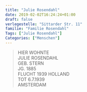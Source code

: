 ```yaml
---
title: "Julie Rosendahl"
date: 2019-02-02T16:24:24+01:00
draft: false
verlegestelle: "Sittarder Str. 11"
familie: "Familie Rosendahl"
Tags: ["Julie Rosendahl"]
Categories: ["Menschen"]
---
```


> HIER WOHNTE <br />
> JULIE ROSENDAHL <br />
> GEB. STERN <br />
> JG. 1885 <br />
> FLUCHT 1939 HOLLAND <br />
> TOT 6.7.1939 <br />
> AMSTERDAM <br />